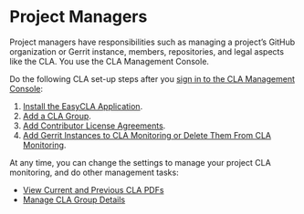 # Project Managers

Project managers have responsibilities such as managing a project’s GitHub organization or Gerrit instance, members, repositories, and legal aspects like the CLA. You use the CLA Management Console.

Do the following CLA set-up steps after you [sign in to the CLA Management Console](sign-in-to-the-cla-management-console.md):

1. ​[Install the EasyCLA Application](install-the-easycla-application.md).
2. ​[Add a CLA Group](add-a-cla-group.md).
3. ​[Add Contributor License Agreements](add-contributor-license-agreements.md).
4. ​[Add Gerrit Instances to CLA Monitoring or Delete Them From CLA Monitoring](add-gerrit-instances-to-cla-monitoring-or-delete-them-from-cla-monitoring.md).

At any time, you can change the settings to manage your project CLA monitoring, and do other management tasks:

* ​[View Current and Previous CLA PDFs](view-current-and-previous-cla-pdfs.md)​
* ​[Manage CLA Group Details](manage-cla-group-details.md)​

